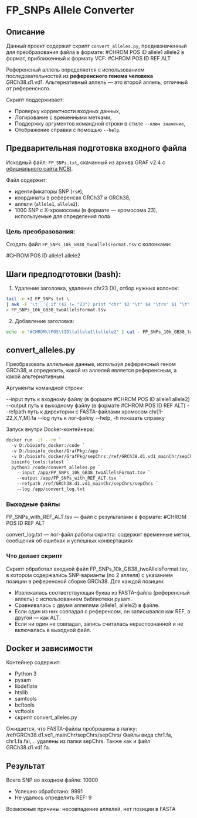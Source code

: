 # FP_SNPs Allele Converter

## Описание

Данный проект содержит скрипт `convert_alleles.py`, предназначенный для преобразования файла в формате:
#CHROM POS ID allele1 allele2
в формат, приближенный к формату VCF:
#CHROM POS ID REF ALT

Референсный аллель определяется с использованием последовательностей из **референсного генома человека** GRCh38.d1.vd1. Альтернативный аллель — это второй аллель, отличный от референсного.

Скрипт поддерживает:
- Проверку корректности входных данных,
- Логирование с временными метками,
- Поддержку аргументов командной строки в стиле `--ключ значение`,
- Отображение справки с помощью `--help`.

## Предварительная подготовка входного файла

Исходный файл: `FP_SNPs.txt`, скачанный из архива GRAF v2.4 с [официального сайта NCBI](https://www.ncbi.nlm.nih.gov/projects/gap/cgi-bin/Software.cgi).

Файл содержит:
- идентификаторы SNP (`rs#`),
- координаты в референсах GRCh37 и GRCh38,
- аллели (`allele1`, `allele2`).
- 1000 SNP с X-хромосомы (в формате — хромосома 23), используемые для определения пола

### Цель преобразования:

Создать файл `FP_SNPs_10k_GB38_twoAllelsFormat.tsv` с колонками:

#CHROM POS ID allele1 allele2

## Шаги предподготовки (bash):

1. Удаление заголовка, удаление chr23 (X), отбор нужных колонок:
```bash
tail -n +2 FP_SNPs.txt \
| awk -F '\t' '{ if ($2 != "23") print "chr" $2 "\t" $4 "\trs" $1 "\t" $5 "\t" $6 }' \
> FP_SNPs_10k_GB38_twoAllelsFormat.tsv
```
2. Добавление заголовка:

```bash
echo -e "#CHROM\tPOS\tID\tallele1\tallele2" | cat - FP_SNPs_10k_GB38_twoAllelsFormat.tsv > tmp && mv tmp FP_SNPs_10k_GB38_twoAllelsFormat.tsv
```

## convert_alleles.py
Преобразовать аллельные данные, используя референсный геном GRCh38, и определить, какой из аллелей является референсным, а какой альтернативным.

Аргументы командной строки:

--input путь к входному файлу (в формате #CHROM POS ID allele1 allele2)
--output путь к выходному файлу (в формате #CHROM POS ID REF ALT)
--refpath путь к директории с FASTA-файлами хромосом chr[1-22,X,Y,M].fa
--log путь к лог-файлу
--help, -h показать справку

Запуск внутри Docker-контейнера:
```bash
docker run -it --rm `
  -v D:/bioinfo_docker:/code `
  -v D:/bioinfo_docker/GrafPkg:/app `
  -v D:/bioinfo_docker/GrafPkg/sepChrs:/ref/GRCh38.d1.vd1_mainChr/sepChrs/sepChrs `
  bioinfo_tools:latest `
  python3 /code/convert_alleles.py `
    --input /app/FP_SNPs_10k_GB38_twoAllelsFormat.tsv `
    --output /app/FP_SNPs_with_REF_ALT.tsv `
    --refpath /ref/GRCh38.d1.vd1_mainChr/sepChrs/sepChrs `
    --log /app/convert_log.txt
```
### Выходные файлы

FP_SNPs_with_REF_ALT.tsv — файл с результатами в формате:
#CHROM POS ID REF ALT

convert_log.txt — лог-файл работы скрипта: содержит временные метки, сообщения об ошибках и успешных конвертациях

### Что делает скрипт

Скрипт обработал входной файл FP_SNPs_10k_GB38_twoAllelsFormat.tsv, в котором содержались SNP-варианты (по 2 аллеля) с указанием позиции в референсной сборке GRCh38. Для каждой позиции:
- Извлекалась соответствующая буква из FASTA-файла (референсный аллель) с использованием библиотеки pysam.
- Сравнивалась с двумя аллелями (allele1, allele2) в файле.
- Если один из них совпадал с референсом, он записывался как REF, а другой — как ALT.
- Если ни один не совпадал, запись считалась нераспознанной и не включалась в выходной файл.

## Docker и зависимости

Контейнер содержит:
- Python 3
- pysam
- libdeflate
- htslib
- samtools
- bcftools
- vcftools
- скрипт convert_alleles.py

Ожидается, что FASTA-файлы проброшены в папку: /ref/GRCh38.d1.vd1_mainChr/sepChrs/sepChrs/
Файлы вида chr1.fa, chr1.fa.fai,... удалены из папки sepChrs. Также как и файл GRCh38.d1.vd1.fa.

## Результат

Всего SNP во входном файле: 10000

- Успешно обработано: 9991
- Не удалось определить REF: 9

Возможные причины: несовпадение аллелей, нет позиции в FASTA
